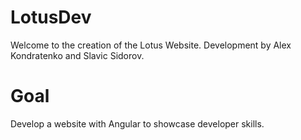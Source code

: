 # LotusDev
Welcome to the creation of the Lotus Website.
Development by Alex Kondratenko and Slavic Sidorov.
# Goal
Develop a website with Angular to showcase developer skills.
